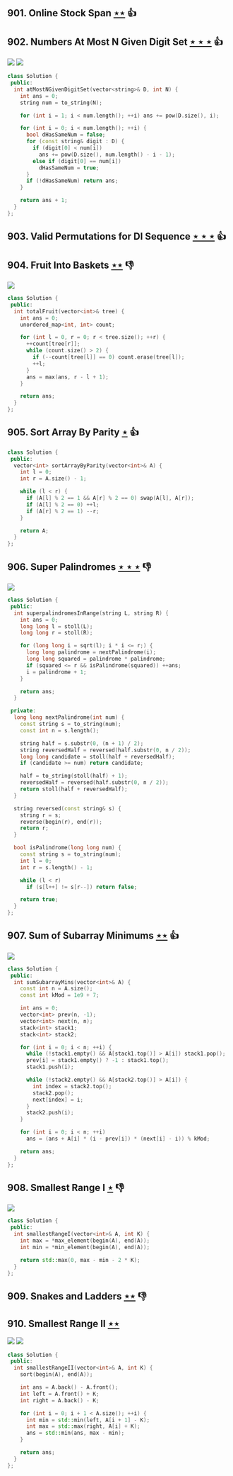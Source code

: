 ## 901. Online Stock Span [$\star\star$](https://leetcode.com/problems/online-stock-span) :thumbsup:

## 902. Numbers At Most N Given Digit Set [$\star\star\star$](https://leetcode.com/problems/numbers-at-most-n-given-digit-set) :thumbsup:

![](https://img.shields.io/badge/-Dynamic%20Programming-113285.svg?style=flat-square) ![](https://img.shields.io/badge/-Math-434343.svg?style=flat-square)

```cpp
class Solution {
 public:
  int atMostNGivenDigitSet(vector<string>& D, int N) {
    int ans = 0;
    string num = to_string(N);

    for (int i = 1; i < num.length(); ++i) ans += pow(D.size(), i);

    for (int i = 0; i < num.length(); ++i) {
      bool dHasSameNum = false;
      for (const string& digit : D) {
        if (digit[0] < num[i])
          ans += pow(D.size(), num.length() - i - 1);
        else if (digit[0] == num[i])
          dHasSameNum = true;
      }
      if (!dHasSameNum) return ans;
    }

    return ans + 1;
  }
};
```

## 903. Valid Permutations for DI Sequence [$\star\star\star$](https://leetcode.com/problems/valid-permutations-for-di-sequence) :thumbsup:

## 904. Fruit Into Baskets [$\star\star$](https://leetcode.com/problems/fruit-into-baskets) :thumbsdown:

![](https://img.shields.io/badge/-Two%20Pointers-2EA9DF.svg?style=flat-square)

```cpp
class Solution {
 public:
  int totalFruit(vector<int>& tree) {
    int ans = 0;
    unordered_map<int, int> count;

    for (int l = 0, r = 0; r < tree.size(); ++r) {
      ++count[tree[r]];
      while (count.size() > 2) {
        if (--count[tree[l]] == 0) count.erase(tree[l]);
        ++l;
      }
      ans = max(ans, r - l + 1);
    }

    return ans;
  }
};
```

## 905. Sort Array By Parity [$\star$](https://leetcode.com/problems/sort-array-by-parity) :thumbsup:

```cpp
class Solution {
 public:
  vector<int> sortArrayByParity(vector<int>& A) {
    int l = 0;
    int r = A.size() - 1;

    while (l < r) {
      if (A[l] % 2 == 1 && A[r] % 2 == 0) swap(A[l], A[r]);
      if (A[l] % 2 == 0) ++l;
      if (A[r] % 2 == 1) --r;
    }

    return A;
  }
};
```

## 906. Super Palindromes [$\star\star\star$](https://leetcode.com/problems/super-palindromes) :thumbsdown:

![](https://img.shields.io/badge/-Math-434343.svg?style=flat-square)

```cpp
class Solution {
 public:
  int superpalindromesInRange(string L, string R) {
    int ans = 0;
    long long l = stoll(L);
    long long r = stoll(R);

    for (long long i = sqrt(l); i * i <= r;) {
      long long palindrome = nextPalindrome(i);
      long long squared = palindrome * palindrome;
      if (squared <= r && isPalindrome(squared)) ++ans;
      i = palindrome + 1;
    }

    return ans;
  }

 private:
  long long nextPalindrome(int num) {
    const string s = to_string(num);
    const int n = s.length();

    string half = s.substr(0, (n + 1) / 2);
    string reversedHalf = reversed(half.substr(0, n / 2));
    long long candidate = stoll(half + reversedHalf);
    if (candidate >= num) return candidate;

    half = to_string(stoll(half) + 1);
    reversedHalf = reversed(half.substr(0, n / 2));
    return stoll(half + reversedHalf);
  }

  string reversed(const string& s) {
    string r = s;
    reverse(begin(r), end(r));
    return r;
  }

  bool isPalindrome(long long num) {
    const string s = to_string(num);
    int l = 0;
    int r = s.length() - 1;

    while (l < r)
      if (s[l++] != s[r--]) return false;

    return true;
  }
};
```

## 907. Sum of Subarray Minimums [$\star\star$](https://leetcode.com/problems/sum-of-subarray-minimums) :thumbsup:

![](https://img.shields.io/badge/-Stack-E2943B.svg?style=flat-square)

```cpp
class Solution {
 public:
  int sumSubarrayMins(vector<int>& A) {
    const int n = A.size();
    const int kMod = 1e9 + 7;

    int ans = 0;
    vector<int> prev(n, -1);
    vector<int> next(n, n);
    stack<int> stack1;
    stack<int> stack2;

    for (int i = 0; i < n; ++i) {
      while (!stack1.empty() && A[stack1.top()] > A[i]) stack1.pop();
      prev[i] = stack1.empty() ? -1 : stack1.top();
      stack1.push(i);

      while (!stack2.empty() && A[stack2.top()] > A[i]) {
        int index = stack2.top();
        stack2.pop();
        next[index] = i;
      }
      stack2.push(i);
    }

    for (int i = 0; i < n; ++i)
      ans = (ans + A[i] * (i - prev[i]) * (next[i] - i)) % kMod;

    return ans;
  }
};
```

## 908. Smallest Range I [$\star$](https://leetcode.com/problems/smallest-range-i) :thumbsdown:

![](https://img.shields.io/badge/-Math-434343.svg?style=flat-square)

```cpp
class Solution {
 public:
  int smallestRangeI(vector<int>& A, int K) {
    int max = *max_element(begin(A), end(A));
    int min = *min_element(begin(A), end(A));

    return std::max(0, max - min - 2 * K);
  }
};
```

## 909. Snakes and Ladders [$\star\star$](https://leetcode.com/problems/snakes-and-ladders) :thumbsdown:

## 910. Smallest Range II [$\star\star$](https://leetcode.com/problems/smallest-range-ii)

![](https://img.shields.io/badge/-Greedy-0B346E.svg?style=flat-square) ![](https://img.shields.io/badge/-Math-434343.svg?style=flat-square)

```cpp
class Solution {
 public:
  int smallestRangeII(vector<int>& A, int K) {
    sort(begin(A), end(A));

    int ans = A.back() - A.front();
    int left = A.front() + K;
    int right = A.back() - K;

    for (int i = 0; i + 1 < A.size(); ++i) {
      int min = std::min(left, A[i + 1] - K);
      int max = std::max(right, A[i] + K);
      ans = std::min(ans, max - min);
    }

    return ans;
  }
};
```
